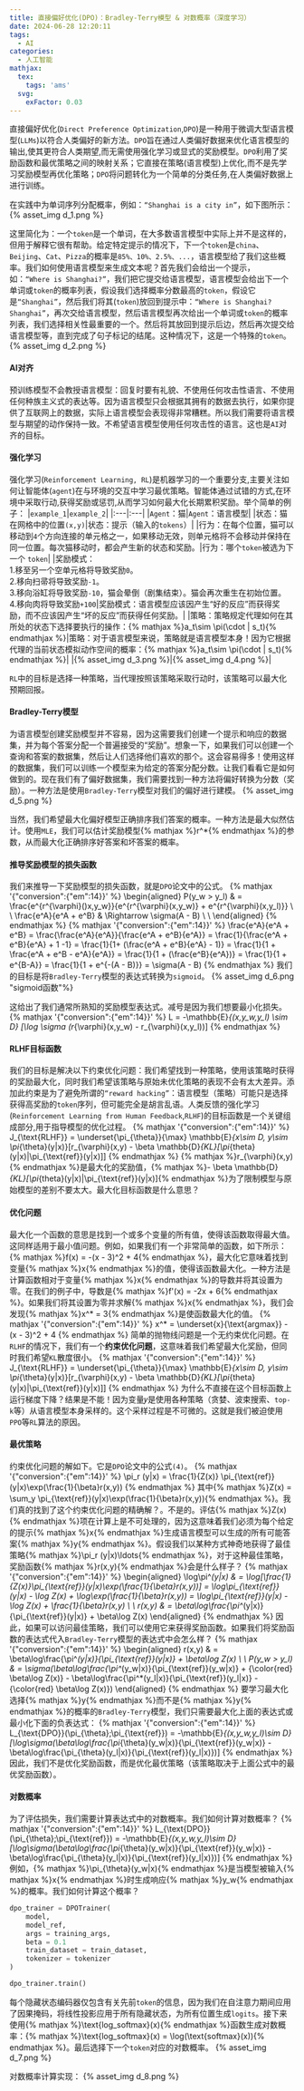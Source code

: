 ```yaml
---
title: 直接偏好优化(DPO)：Bradley-Terry模型 & 对数概率（深度学习）
date: 2024-06-28 12:20:11
tags:
  - AI
categories:
  - 人工智能
mathjax:
  tex:
    tags: 'ams'
  svg:
    exFactor: 0.03
---
```


直接偏好优化(`Direct Preference Optimization`,`DPO`)是一种用于微调大型语言模型(`LLMs`)以符合人类偏好的新方法。`DPO`旨在通过人类偏好数据来优化语言模型的输出,使其更符合人类期望,而无需使用强化学习或显式的奖励模型。`DPO`利用了奖励函数和最优策略之间的映射关系；它直接在策略(语言模型)上优化,而不是先学习奖励模型再优化策略；`DPO`将问题转化为一个简单的分类任务,在人类偏好数据上进行训练。
<!-- more -->

在实践中为单词序列分配概率，例如：`“Shanghai is a city in”`，如下图所示：
{% asset_img d_1.png %}

这里简化为：一个`token`是一个单词，在大多数语言模型中实际上并不是这样的，但用于解释它很有帮助。给定特定提示的情况下，下一个`token`是`china`、`Beijing`、`Cat`、`Pizza`的概率是`85%、10%、2.5%、...`，语言模型给了我们这些概率。我们如何使用语言模型来生成文本呢？首先我们会给出一个提示，如：`“Where is Shanghai?”`，我们把它提交给语言模型，语言模型会给出下一个单词或`token`的概率列表，假设我们选择概率分数最高的`token`，假设它是`“Shanghai”`，然后我们将其(`token`)放回到提示中：`“Where is Shanghai? Shanghai”`，再次交给语言模型，然后语言模型再次给出一个单词或`token`的概率列表，我们选择相关性最重要的一个。然后将其放回到提示后边，然后再次提交给语言模型等，直到完成了句子标记的结尾。这种情况下，这是一个特殊的`token`。
{% asset_img d_2.png %}

#### AI对齐

预训练模型不会教授语言模型：回复时要有礼貌、不使用任何攻击性语言、不使用任何种族主义式的表达等。因为语言模型只会根据其拥有的数据去执行，如果你提供了互联网上的数据，实际上语言模型会表现得非常糟糕。所以我们需要将语言模型与期望的动作保持一致。不希望语言模型使用任何攻击性的语言。这也是`AI`对齐的目标。

#### 强化学习

强化学习(`Reinforcement Learning, RL`)是机器学习的一个重要分支,主要关注如何让智能体(`agent`)在与环境的交互中学习最优策略。智能体通过试错的方式,在环境中采取行动,获得奖励或惩罚,从而学习如何最大化长期累积奖励。举个简单的例子：
|`example_1`|`example_2`|
|:---|:---|
|`Agent`：猫|`Agent`：语言模型|
|状态：猫在网格中的位置`(x,y)`|状态：提示（输入的`tokens`）|
|行为：在每个位置，猫可以移动到`4`个方向连接的单元格之一，如果移动无效，则单元格将不会移动并保持在同一位置。每次猫移动时，都会产生新的状态和奖励。|行为：哪个`token`被选为下一个 `token`|
|奖励模式：<br> 1.移至另一个空单元格将导致奖励`0`。<br> 2.移向扫帚将导致奖励`-1`。<br> 3.移向浴缸将导致奖励`-10`，猫会晕倒（剧集结束）。猫会再次重生在初始位置。<br> 4.移向肉将导致奖励`+100`|奖励模式：语言模型应该因产生“好的反应”而获得奖励，而不应该因产生“坏的反应”而获得任何奖励。|
|策略：策略规定代理如何在其所处的状态下选择要执行的操作：{% mathjax %}a_t\sim \pi(\cdot | s_t){% endmathjax %}|策略：对于语言模型来说，策略就是语言模型本身！因为它根据代理的当前状态模拟动作空间的概率：{% mathjax %}a_t\sim \pi(\cdot | s_t){% endmathjax %}|
|{% asset_img d_3.png %}|{% asset_img d_4.png %}|

`RL`中的目标是选择一种策略，当代理按照该策略采取行动时，该策略可以最大化预期回报。

#### Bradley-Terry模型

为语言模型创建奖励模型并不容易，因为这需要我们创建一个提示和响应的数据集，并为每个答案分配一个普遍接受的“奖励”。想象一下，如果我们可以创建一个查询和答案的数据集，然后让人们选择他们喜欢的那个。这会容易得多！使用这样的数据集，我们可以训练一个模型来为给定的答案分配分数。让我们看看它是如何做到的。现在我们有了偏好数据集，我们需要找到一种方法将偏好转换为分数（奖励​​）。一种方法是使用`Bradley-Terry`模型对我们的偏好进行建模。
{% asset_img d_5.png %}

当然，我们希望最大化偏好模型正确排序我们答案的概率。一种方法是最大似然估计。使用`MLE`，我们可以估计奖励模型{% mathjax %}r^*{% endmathjax %}的参数，从而最大化正确排序好答案和坏答案的概率。

#### 推导奖励模型的损失函数

我们来推导一下奖励模型的损失函数，就是`DPO`论文中的公式。
{% mathjax '{"conversion":{"em":14}}' %}
\begin{aligned}
P(y_w > y_l) & = \frac{e^{r^{\varphi}()x,y_w}}{e^{r^{\varphi}(x,y_w)} + e^{r^{\varphi}(x,y_l)}} \\
 \\
\frac{e^A}{e^A + e^B} & \Rightarrow \sigma(A - B) \\
 \\
\end{aligned}
{% endmathjax %}
{% mathjax '{"conversion":{"em":14}}' %}
\frac{e^A}{e^A + e^B} = \frac{\frac{e^A}{e^A}}{\frac{e^A + e^B}{e^A}} = \frac{1}{\frac{e^A + e^B}{e^A} + 1 -1} = \frac{1}{1+ (\frac{e^A + e^B}{e^A} - 1)} = \frac{1}{1 + \frac{e^A + e^B - e^A}{e^A}} = \frac{1}{1 + (\frac{e^B}{e^A})} = \frac{1}{1 + e^{B-A}} = \frac{1}{1 + e^{-(A - B)}} = \sigma(A - B)
{% endmathjax %}
我们的目标是将`Bradley-Terry`模型的表达式转换为`sigmoid`。
{% asset_img d_6.png "sigmoid函数"%}

这给出了我们通常所熟知的奖励模型表达式。减号是因为我们想要最小化损失。
{% mathjax '{"conversion":{"em":14}}' %}
L = -\mathbb{E}_{(x,y_w,y_l) \sim D} [\log \sigma (r_{\varphi}(x,y_w) - r_{\varphi}(x,y_l))]
{% endmathjax %}

#### RLHF目标函数

我们的目标是解决以下约束优化问题：我们希望找到一种策略，使用该策略时获得的奖励最大化，同时我们希望该策略与原始未优化策略的表现不会有太大差异。添加此约束是为了避免所谓的`“reward hacking”`：语言模型（策略）可能只是选择获得高奖励的`token`序列，但可能完全是胡言乱语。人类反馈的强化学习(`Reinforcement Learning from Human Feedback`,`RLHF`)的目标函数是一个关键组成部分,用于指导模型的优化过程。
{% mathjax '{"conversion":{"em":14}}' %}
J_{\text{RLHF}} = \underset{\pi_{\theta}}{\max} \mathbb{E}_{x\sim D, y\sim \pi_{\theta}(y|x)}[r_{\varphi}(x,y) - \beta \mathbb{D}_{KL}[\pi_{theta}(y|x)\|\pi_{\text{ref}}(y|x)]]
{% endmathjax %}
{% mathjax %}r_{\varphi}(x,y){% endmathjax %}是最大化的奖励值，{% mathjax %}- \beta \mathbb{D}_{KL}[\pi_{theta}(y|x)\|\pi_{\text{ref}}(y|x)]{% endmathjax %}为了限制模型与原始模型的差别不要太大。最大化目标函数是什么意思？

#### 优化问题

最大化一个函数的意思是找到一个或多个变量的所有值，使得该函数取得最大值。这同样适用于最小值问题。例如，如果我们有一个非常简单的函数，如下所示：{% mathjax %}f(x) = -(x - 3)^2 + 4{% endmathjax %}，最大化它意味着找到变量{% mathjax %}x{% endmathjax %}的值，使得该函数最大化。一种方法是计算函数相对于变量{% mathjax %}x{% endmathjax %}的导数并将其设置为零。在我们的例子中，导数是{% mathjax %}f'(x) = -2x + 6{% endmathjax %}。如果我们将其设置为零并求解{% mathjax %}x{% endmathjax %}，我们会发现{% mathjax %}x^* = 3{% endmathjax %}是使函数最大化的值。
{% mathjax '{"conversion":{"em":14}}' %}
x^* = \underset{x}{\text{argmax}} - (x - 3)^2 + 4
{% endmathjax %}
简单的抛物线问题是一个无约束优化问题。在`RLHF`的情况下，我们有一个**约束优化问题**，这意味着我们希望最大化奖励，但同时我们希望`KL`散度很小。
{% mathjax '{"conversion":{"em":14}}' %}
J_{\text{RLHF}} = \underset{\pi_{\theta}}{\max} \mathbb{E}_{x\sim D, y\sim \pi_{\theta}(y|x)}[r_{\varphi}(x,y) - \beta \mathbb{D}_{KL}[\pi_{theta}(y|x)\|\pi_{\text{ref}}(y|x)]]
{% endmathjax %}
为什么不直接在这个目标函数上运行梯度下降？结果是不能！因为变量𝑦是使用各种策略（贪婪、波束搜索、`top-k`等）从语言模型本身采样的。这个采样过程是不可微的。这就是我们被迫使用`PPO`等`RL`算法的原因。

#### 最优策略

约束优化问题的解如下。它是`DPO`论文中的公式`(4)`。
{% mathjax '{"conversion":{"em":14}}' %}
\pi_r (y|x) = \frac{1}{Z(x)} \pi_{\text{ref}} (y|x)\exp(\frac{1}{\beta}r(x,y))
{% endmathjax %}
其中{% mathjax %}Z(x) = \sum_y \pi_{\text{ref}}(y|x)\exp(\frac{1}{\beta}r(x,y)){% endmathjax %}。我们真的找到了这个约束优化问题的精确解？。不是的。评估{% mathjax %}Z(x){% endmathjax %}项在计算上是不可处理的，因为这意味着我们必须为每个给定的提示{% mathjax %}x{% endmathjax %}生成语言模型可以生成的所有可能答案{% mathjax %}y{% endmathjax %}。假设我们以某种方式神奇地获得了最佳策略{% mathjax %}\pi_r (y|x)\ldots{% endmathjax %}，对于这种最佳策略，奖励函数{% mathjax %}r(x,y){% endmathjax %}会是什么样子？
{% mathjax '{"conversion":{"em":14}}' %}
\begin{aligned}
\log\pi^*(y|x) & = \log[\frac{1}{Z(x)}\pi_{\text{ref}}(y|x)\exp(\frac{1}{\beta}r(x,y))] = \log\pi_{\text{ref}}(y|x) - \log Z(x) + \log\exp(\frac{1}{\beta}r(x,y)) = \log\pi_{\text{ref}}(y|x) - \log Z(x) + \frac{1}{\beta}r(x,y) \\
 \\
r(x,y) & = \beta\log\frac{\pi^*(y|x)}{\pi_{\text{ref}}(y|x)} + \beta\log Z(x)
\end{aligned}
{% endmathjax %}
因此，如果可以访问最佳策略，我们可以使用它来获得奖励函数。如果我们将奖励函数的表达式代入`Bradley-Terry`模型的表达式中会怎么样？
{% mathjax '{"conversion":{"em":14}}' %}
\begin{aligned}
r(x,y) & = \beta\log\frac{\pi^*(y|x)}{\pi_{\text{ref}}(y|x)} + \beta\log Z(x) \\
 \\
P(y_w > y_l) & = \sigma(\beta\log\frac{\pi^*(y_w|x)}{\pi_{\text{ref}}(y_w|x)} + {\color{red} \beta\log Z(x)} - \beta\log\frac{\pi^*(y_l|x)}{\pi_{\text{ref}}(y_l|x)} - {\color{red} \beta\log Z(x)})
\end{aligned}
{% endmathjax %}
要学习最大化选择{% mathjax %}y{% endmathjax %}而不是{% mathjax %}y{% endmathjax %}的概率的`Bradley-Terry`模型，我们只需要最大化上面的表达式或最小化下面的负表达式：
{% mathjax '{"conversion":{"em":14}}' %}
L_{\text{DPO}}(\pi_{\theta};\pi_{\text{ref}}) = -\mathbb{E}_{(x,y_w,y_l)\sim D}[\log\sigma(\beta\log\frac{\pi_{\theta}(y_w|x)}{\pi_{\text{ref}}(y_w|x)} - \beta\log\frac{\pi_{\theta}(y_l|x)}{\pi_{\text{ref}}(y_l|x)})]
{% endmathjax %}
因此，我们不是优化奖励函数，而是优化最优策略（该策略取决于上面公式中的最优奖励函数）。

#### 对数概率

为了评估损失，我们需要计算表达式中的对数概率。我们如何计算对数概率？
{% mathjax '{"conversion":{"em":14}}' %}
L_{\text{DPO}}(\pi_{\theta};\pi_{\text{ref}}) = -\mathbb{E}_{(x,y_w,y_l)\sim D}[\log\sigma(\beta\log\frac{\pi_{\theta}(y_w|x)}{\pi_{\text{ref}}(y_w|x)} - \beta\log\frac{\pi_{\theta}(y_l|x)}{\pi_{\text{ref}}(y_l|x)})]
{% endmathjax %}
例如，{% mathjax %}\pi_{\theta}(y_w|x){% endmathjax %}是当模型被输入{% mathjax %}x{% endmathjax %}时生成响应{% mathjax %}y_w{% endmathjax %}的概率。我们如何计算这个概率？
```python
dpo_trainer = DPOTrainer(
    model,
    model_ref,
    args = training_args,
    beta = 0.1
    train_dataset = train_dataset,
    tokenizer = tokenizer
)

dpo_trainer.train()
```
每个隐藏状态编码器仅包含有关先前`token`的信息，因为我们在自注意力期间应用了因果掩码，将线性投影应用于所有隐藏状态，为所有位置生成`logits`。接下来使用{% mathjax %}\text{log_softmax}(x){% endmathjax %}函数生成对数概率：{% mathjax %}\text{log_softmax}(x) = \log(\text{softmax}(x)){% endmathjax %}。最后选择下一个`token`对应的对数概率。
{% asset_img d_7.png %}

对数概率计算实现：
{% asset_img d_8.png %}

